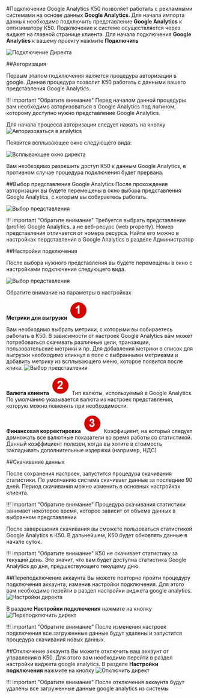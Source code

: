 #Подключение Google Analytics
К50 позволяет работать с рекламными системами на основе данных **Google Analytics**.
Для начала импорта данных необходимо подключить представление **Google Analytics** к оптизиматору К50. Подключение к системе осуществляется через виджет на главной странице клиента. Для начала подключения **Google Analytics** к вашему проекту нажмите **Подключить**

![Подключение Директа](connectAnalytics_1.png)


##Авторизация

Первым этапом подключения является процедура авторизации в google. Данная процедура позволит К50 работать с данными вашего представления Google Analytics.

!!! important "Обратите внимание"
    Перед началом данной процедуры вам необходимо авторизоваться в Google Analytics под логином, которому доступно нужно представление Google Analytics.

Для начала процесса авторизации следует нажать на кнопку ![Авторизоваться в analytics](connectAnalytics_2.png)

Появится всплывающее окно следующего вида:

![Всплывающее окно директа](connectAnalytics_3.png)

Вам необходимо разрешить доступ К50 к данным Google Analytics, в противном случае процедура подключения будет прервана.

##Выбор представления Google Analytics
После прохождения авторизации вы будете перемещены в окно выбора представления Google Analytics, с которым вы собираетесь работать.

![Выбор представления](connectAnalytics_4.png)

!!! important "Обратите внимание"
    Требуется выбрать представление (profile) Google Analytics, а не веб-ресурс (web property). Номер представления отличается от номера ресурса. Найти его можно в настройках пердставления в Google Analytics в разделе Администратор

##Настройки подключения

После выбора нужного представления вы будете перемещены в окно с настройками подключения следующего вида.

![Выбор представления](connectAnalytics_5.png)

Обратите внимание на параметры в настройках

**Метрики для выгрузки** ![Цифра_1](../dig_1.png)

Вам необходимо выбрать метрики, с которыми вы собираетесь работать в К50. В зависимости от настроек Google Analytics вам может потребоваться скачивать различные цели, транзакции, пользовательские метрики и пр.
Для добавления метрики в список для выгрузки необходимо кликнул в поле с выбранными метриками и добавить метрику из всплывающего меню, которое появится после клика.
![Выбор представления](connectAnalytics_6.png)

**Валюта клиента** ![Цифра_2](../dig_2.png)
Тип валюты, используемый в Google Analytics. По умолчанию указывается валюта из настроек представления, которую можно поменять при необходимости.

**Финансовая корректировка** ![Цифра_3](../dig_3.png)
Коэффициент, на который следует домножать все валютные показатели во время работы со статистикой. Данный коэффициент полезен, когда вы хотите в стоимость закладывать дополнительные издержки (например, НДС)

##Скачивание данных

После сохранения настроек, запустится процедура скачивания статистики.
По умолчанию система скачивает данные за последние 90 дней. Период скачивания можно изменить в основных настройках клиента.

!!! important "Обратите внимание"
    Процедура скачивания статистики занимает некоторое время, которое зависит от объема данных в выбранном представлении

После заверешения скачивания вы сможете пользоваться статистикой Google Analytics в К50. В дальнейшем, К50 будет обновлять данные в начале суток.

!!! important "Обратите внимание"
    К50 не скачивает статистику за текущий день. Это значит, что вам будет доступна статистика Google Analytics до дня, предшествующего текущему дню.

##Переподключение аккаунта
Вы можете повторно пройти процедуру подключения аккаунта, изменив настройки подключения. Для этого вам необходимо перейти в раздел настройки виджета google analytics.
![Настройки директа](connectAnalytics_5.png)

В разделе **Настройки подключения** нажмите на кнопку ![Переподключить директ](connectAnalytics_6.png)

!!! important "Обратите внимание"
    После изменения настроек подключения все загруженные данные будут удалены и запустится процедура скачивания новых данных.

##Отключение аккаунта
Вы можете отключить ваш аккаунт от управления в К50. Для этого вам необходимо перейти в раздел настройки виджета google analytics.
В разделе **Настройки подключения** нажмите на кнопку ![Отключить директ](connectAnalytics_7.png)

!!! important "Обратите внимание"
    После отключения аккаунта будут удалены все загруженные данные google analytics из системы